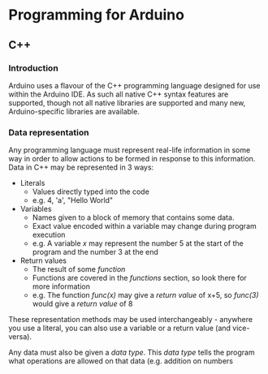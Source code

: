 # Programming for Arduino
## C++
### Introduction
Arduino uses a flavour of the C++ programming language designed for use within the Arduino IDE. As such all native C++ syntax features are supported, though not all native libraries are supported and many new, Arduino-specific libraries are available. 

### Data representation
Any programming language must represent real-life information in some way in order to allow actions to be formed in response to this information.
Data in C++ may be represented in 3 ways:
* Literals
	* Values directly typed into the code
	* e.g. 4, 'a', "Hello World"
* Variables
	* Names given to a block of memory that contains some data.
	* Exact value encoded within a variable may change during program execution
	* e.g. A variable *x* may represent the number 5 at the start of the program and the number 3 at the end
* Return values
	* The result of some *function*
	* Functions are covered in the *functions* section, so look there for more information
	* e.g. The function *func(x)* may give a *return value* of x+5, so *func(3)* would give a *return value* of 8

These representation methods may be used interchangeably - anywhere you use a literal, you can also use a variable or a return value (and vice-versa).  
  
Any data must also be given a *data type*. This *data type* tells the program what operations are allowed on that data (e.g. addition on numbers
<!--stackedit_data:
eyJoaXN0b3J5IjpbLTEwNjgwODI5ODEsLTE2Nzk2NzkyODFdfQ
==
-->
